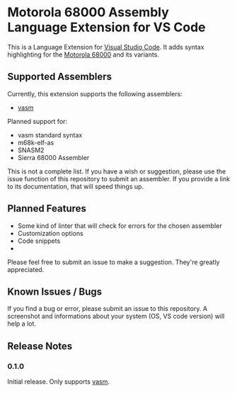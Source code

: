 # Motorola 68000 Assembly Language Extension for VS Code

This is a Language Extension for [Visual Studio Code][vsc]. It adds syntax highlighting for the [Motorola 68000][mot] and its variants.

## Supported Assemblers 

Currently, this extension supports the following assemblers:
- [vasm][vsm]

Planned support for:
- vasm standard syntax
- m68k-elf-as 
- SNASM2
- Sierra 68000 Assembler 

This is not a complete list. If you have a wish or suggestion, please use the issue function of this repository to submit an assembler. If you provide a link to its documentation, that will speed things up.


## Planned Features

- Some kind of linter that will check for errors for the chosen assembler
- Customization options 
- Code snippets 
- 

Please feel free to submit an issue to make a suggestion. They're greatly appreciated.

## Known Issues / Bugs

If you find a bug or error, please submit an issue to this repository. A screenshot and informations about your system (OS, VS code version) will help a lot.

## Release Notes

### 0.1.0

Initial release. Only supports [vasm][vsm].


[vsm]: http://sun.hasenbraten.de/vasm/
[vsc]: https://code.visualstudio.com
[mot]: https://en.wikipedia.org/wiki/Motorola_68000
